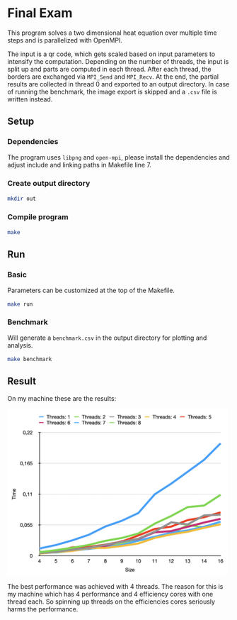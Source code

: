 # Final Exam

This program solves a two dimensional heat equation over multiple time steps and is parallelized with OpenMPI.

The input is a qr code, which gets scaled based on input parameters to intensify the computation.
Depending on the number of threads, the input is split up and parts are computed in each thread.
After each thread, the borders are exchanged via `MPI_Send` and `MPI_Recv`.
At the end, the partial results are collected in thread 0 and exported to an output directory.
In case of running the benchmark, the image export is skipped and a `.csv` file is written instead. 

## Setup

### Dependencies

The program uses `libpng` and `open-mpi`, please install the dependencies and adjust include and linking paths in Makefile line 7.

### Create output directory

```bash
mkdir out
```

### Compile program

```bash
make
```

## Run

### Basic

Parameters can be customized at the top of the Makefile.

```bash
make run
```
### Benchmark

Will generate a `benchmark.csv` in the output directory for plotting and analysis.

```bash
make benchmark
```

## Result

On my machine these are the results:

<img src="diagram.png" alt="" width="500"/>

The best performance was achieved with 4 threads.
The reason for this is my machine which has 4 performance and 4 efficiency cores with one thread each.
So spinning up threads on the efficiencies cores seriously harms the performance.

